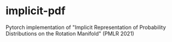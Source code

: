 # implicit-pdf
Pytorch implementation of "Implicit Representation of Probability Distributions on the Rotation Manifold" (PMLR 2021)
